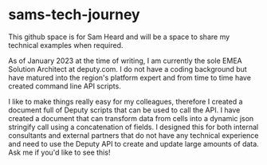 # sams-tech-journey
This github space is for Sam Heard and will be a space to share my technical examples when required.

As of January 2023 at the time of writing, I am currently the sole EMEA Solution Architect at deputy.com.
I do not have a coding background but have matured into the region's platform expert and from time to time have created command line API scripts.

I like to make things really easy for my colleagues, therefore I created a document full of Deputy scripts that can be used to call the API.  I have created a document that can transform data from cells into a dynamic json stringify call using a concatenation of fields.  I designed this for both internal consultants and external partners that do not have any technical experience and need to use the Deputy API to create and update large amounts of data.  Ask me if you'd like to see this!
